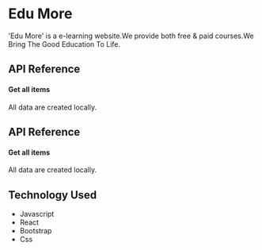 
# Edu More

'Edu More' is a e-learning website.We provide both free & paid courses.We Bring The Good Education To Life.
 
## API Reference

#### Get all items
All data are created locally.

## API Reference

#### Get all items
All data are created locally.


  
## Technology Used

- Javascript
- React
- Bootstrap
- Css


  